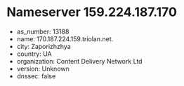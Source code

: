 # Nameserver 159.224.187.170

* as_number: 13188
* name: 170.187.224.159.triolan.net.
* city: Zaporizhzhya
* country: UA
* organization: Content Delivery Network Ltd
* version: Unknown
* dnssec: false

